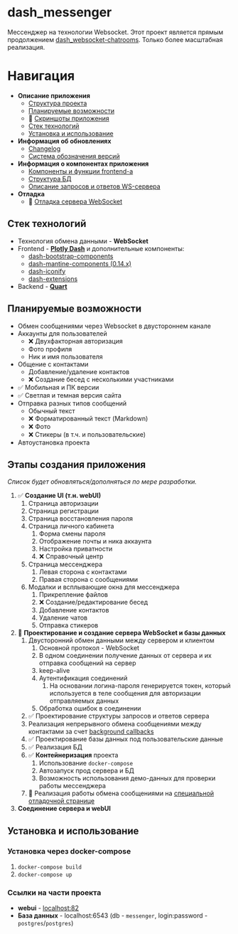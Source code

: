 # dash_messenger
Мессенджер на технологии Websocket.
Этот проект является прямым продолжением [dash_websocket-chatrooms](https://github.com/MichaelODeli/dash_websocket-chatrooms). Только более масштабная реализация.

# Навигация
- **Описание приложения**
    - [Cтруктура проекта](#этапы-создания-приложения)
    - [Планируемые возможности](#планируемые-возможности)
    - 🔄️ [Скриншоты приложения](/docs/SCREENSHOTS.md)
    - [Стек технологий](#стек-технологий)
    - [Установка и использование](#установка-и-использование)
- **Информация об обновлениях**
    - [Changelog](CHANGELOG.md)
    - [Система обозначения версий](/docs/VERSIONS.md)
- **Информация о компонентах приложения**
    - [Компоненты и функции frontend-а](/docs/COMPONENTS.md)
    - [Структура БД](/docs/DB_REFERENCE.md)
    - [Описание запросов и ответов WS-сервера](/docs/WS_SERVER_REFERENCE.md)
- **Отладка**
    - 🔄️ [Отладка сервера WebSocket](/server/ws_server/ws_server_tests.py)

## Стек технологий
- Технология обмена данными - **WebSocket**
- Frontend - [**Plotly Dash**](https://dash.plotly.com/) и дополнительные компоненты:
    - [dash-bootstrap-components](https://dash-bootstrap-components.opensource.faculty.ai/)
    - [dash-mantine-components (0.14.x)](https://www.dash-mantine-components.com/)
    - [dash-iconify](https://www.dash-mantine-components.com/dash-iconify)
    - [dash-extensions](https://www.dash-extensions.com/)
- Backend - [**Quart**](https://quart.palletsprojects.com/)

## Планируемые возможности
- Обмен сообщениями через Websocket в двустороннем канале
- Аккаунты для пользователей
    - ❌ Двухфакторная авторизация
    - Фото профиля
    - Ник и имя пользователя
- Общение с контактами
    - Добавление/удаление контактов
    - ❌ Создание бесед с несколькими участниками
- ✅ Мобильная и ПК версии
- ✅ Светлая и темная версия сайта
- Отправка разных типов сообщений
    - Обычный текст
    - ❌ Форматированный текст (Markdown)
    - ❌ Фото
    - ❌ Стикеры (в т.ч. и пользовательские)
- Автоустановка проекта

## Этапы создания приложения
*Список будет обновляться/дополняться по мере разработки.*
1. ✅ **Создание UI (т.н. webUI)**
    1. Страница авторизации
    1. Страница регистрации
    1. Страница восстановления пароля
    1. Страница личного кабинета
        1. Форма смены пароля
        1. Отображение почты и ника аккаунта
        1. Настройка приватности
        1. ❌ Справочный центр
    1. Страница мессенджера
        1. Левая сторона с контактами
        1. Правая сторона с сообщениями
    1. Модалки и всплывающие окна для мессенджера
        1. Прикрепление файлов
        1. ❌ Создание/редактирование бесед
        1. Добавление контактов
        1. Удаление чатов
        1. Отправка стикеров
1. 🔄️ **Проектирование и создание сервера WebSocket и базы данных**
    1. Двусторонний обмен данными между сервером и клиентом 
        1. Основной протокол - WebSocket
        1. В одном соединении получение данных от сервера и их отправка сообщений на сервер
        1. keep-alive
        1. Аутентификация соединений
            1. На основании логина-пароля генерируется токен, который используется в теле сообщения для авторизации отправляемых данных
        1. Обработка ошибок в соединении
    1. ✅ Проектирование структуры запросов и ответов сервера
    1. Реализация непрерывного обмена сообщениями между контактами за счет [background callbacks](https://dash.plotly.com/background-callbacks)
    1. ✅ Проектирование базы данных под пользовательские данные
    1. ✅ Реализация БД
    1. ✅ **Контейнеризация** проекта
        1. Использование `docker-compose`
        1. Автозапуск прод сервера и БД
        1. Возможность использования демо-данных для проверки работы мессенджера
    1. 🔄️ Реализация работы обмена сообщениями на [специальной отладочной странице](/server/ws_server/ws_server_tests.py)
1. **Соединение сервера и webUI**

## Установка и использование
### Установка через docker-compose
1. `docker-compose build`
1. `docker-compose up`
### Ссылки на части проекта
- **webui** - [localhost:82](http://localhost:82)
- **База данных** - localhost:6543 (db - `messenger`, login:password - `postgres`/`postgres`)